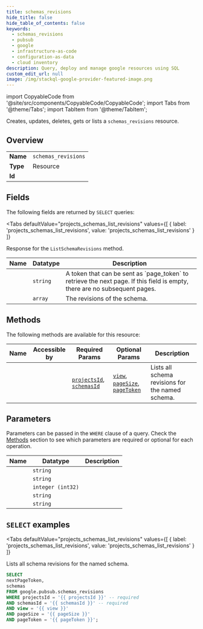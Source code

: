 ```yaml
--- 
title: schemas_revisions
hide_title: false
hide_table_of_contents: false
keywords:
  - schemas_revisions
  - pubsub
  - google
  - infrastructure-as-code
  - configuration-as-data
  - cloud inventory
description: Query, deploy and manage google resources using SQL
custom_edit_url: null
image: /img/stackql-google-provider-featured-image.png
---
```


import CopyableCode from '@site/src/components/CopyableCode/CopyableCode';
import Tabs from '@theme/Tabs';
import TabItem from '@theme/TabItem';

Creates, updates, deletes, gets or lists a <code>schemas_revisions</code> resource.

## Overview
<table><tbody>
<tr><td><b>Name</b></td><td><code>schemas_revisions</code></td></tr>
<tr><td><b>Type</b></td><td>Resource</td></tr>
<tr><td><b>Id</b></td><td><CopyableCode code="google.pubsub.schemas_revisions" /></td></tr>
</tbody></table>

## Fields

The following fields are returned by `SELECT` queries:

<Tabs
    defaultValue="projects_schemas_list_revisions"
    values={[
        { label: 'projects_schemas_list_revisions', value: 'projects_schemas_list_revisions' }
    ]}
>
<TabItem value="projects_schemas_list_revisions">

Response for the `ListSchemaRevisions` method.

<table>
<thead>
    <tr>
    <th>Name</th>
    <th>Datatype</th>
    <th>Description</th>
    </tr>
</thead>
<tbody>
<tr>
    <td><CopyableCode code="nextPageToken" /></td>
    <td><code>string</code></td>
    <td>A token that can be sent as `page_token` to retrieve the next page. If this field is empty, there are no subsequent pages.</td>
</tr>
<tr>
    <td><CopyableCode code="schemas" /></td>
    <td><code>array</code></td>
    <td>The revisions of the schema.</td>
</tr>
</tbody>
</table>
</TabItem>
</Tabs>

## Methods

The following methods are available for this resource:

<table>
<thead>
    <tr>
    <th>Name</th>
    <th>Accessible by</th>
    <th>Required Params</th>
    <th>Optional Params</th>
    <th>Description</th>
    </tr>
</thead>
<tbody>
<tr>
    <td><a href="#projects_schemas_list_revisions"><CopyableCode code="projects_schemas_list_revisions" /></a></td>
    <td><CopyableCode code="select" /></td>
    <td><a href="#parameter-projectsId"><code>projectsId</code></a>, <a href="#parameter-schemasId"><code>schemasId</code></a></td>
    <td><a href="#parameter-view"><code>view</code></a>, <a href="#parameter-pageSize"><code>pageSize</code></a>, <a href="#parameter-pageToken"><code>pageToken</code></a></td>
    <td>Lists all schema revisions for the named schema.</td>
</tr>
</tbody>
</table>

## Parameters

Parameters can be passed in the `WHERE` clause of a query. Check the [Methods](#methods) section to see which parameters are required or optional for each operation.

<table>
<thead>
    <tr>
    <th>Name</th>
    <th>Datatype</th>
    <th>Description</th>
    </tr>
</thead>
<tbody>
<tr id="parameter-projectsId">
    <td><CopyableCode code="projectsId" /></td>
    <td><code>string</code></td>
    <td></td>
</tr>
<tr id="parameter-schemasId">
    <td><CopyableCode code="schemasId" /></td>
    <td><code>string</code></td>
    <td></td>
</tr>
<tr id="parameter-pageSize">
    <td><CopyableCode code="pageSize" /></td>
    <td><code>integer (int32)</code></td>
    <td></td>
</tr>
<tr id="parameter-pageToken">
    <td><CopyableCode code="pageToken" /></td>
    <td><code>string</code></td>
    <td></td>
</tr>
<tr id="parameter-view">
    <td><CopyableCode code="view" /></td>
    <td><code>string</code></td>
    <td></td>
</tr>
</tbody>
</table>

## `SELECT` examples

<Tabs
    defaultValue="projects_schemas_list_revisions"
    values={[
        { label: 'projects_schemas_list_revisions', value: 'projects_schemas_list_revisions' }
    ]}
>
<TabItem value="projects_schemas_list_revisions">

Lists all schema revisions for the named schema.

```sql
SELECT
nextPageToken,
schemas
FROM google.pubsub.schemas_revisions
WHERE projectsId = '{{ projectsId }}' -- required
AND schemasId = '{{ schemasId }}' -- required
AND view = '{{ view }}'
AND pageSize = '{{ pageSize }}'
AND pageToken = '{{ pageToken }}';
```
</TabItem>
</Tabs>
